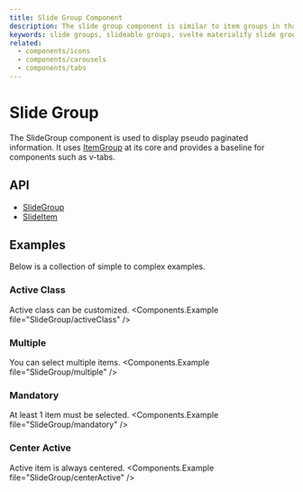 ```yaml
---
title: Slide Group Component
description: The slide group component is similar to item groups in that you can make selectable content out of elements but does so in a single line fashion.
keywords: slide groups, slideable groups, svelte materialify slide group, svelte slide group component
related:
  - components/icons
  - components/carousels
  - components/tabs
---
```


# Slide Group

The SlideGroup component is used to display pseudo paginated information. It uses [ItemGroup](/components/item-groups/) at its core and provides a baseline for components such as v-tabs.

## API

- [SlideGroup](/api/SlideGroup/)
- [SlideItem](/api/SlideItem/)

## Examples

Below is a collection of simple to complex examples.

### Active Class

Active class can be customized. <Components.Example file="SlideGroup/activeClass" />

### Multiple

You can select multiple items. <Components.Example file="SlideGroup/multiple" />

### Mandatory

At least 1 item must be selected. <Components.Example file="SlideGroup/mandatory" />

### Center Active

Active item is always centered. <Components.Example file="SlideGroup/centerActive" />
